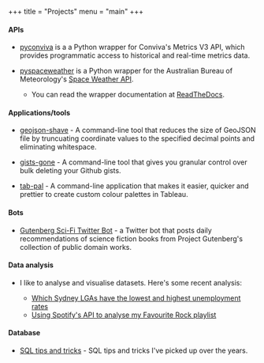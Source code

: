 +++
title = "Projects"
menu = "main"
+++

#### APIs

- [pyconviva](https://github.com/ben-nour/pyconviva) is a a Python wrapper for Conviva's Metrics V3 API, which provides programmatic access to historical and real-time metrics data.

- [pyspaceweather](https://github.com/ben-nour/pyspaceweather) is a Python wrapper for the Australian Bureau of Meteorology's [Space Weather API](https://sws-data.sws.bom.gov.au/).
    - You can read the wrapper documentation at [ReadTheDocs](https://py-spaceweather.readthedocs.io/en/latest/).

#### Applications/tools

- [geojson-shave](https://github.com/ben-nour/geojson-shave) - A command-line tool that reduces the size of GeoJSON file by truncuating coordinate values to the specified decimal points and eliminating whitespace.

- [gists-gone](https://github.com/ben-nour/gists-gone) - A command-line tool that gives you granular control over bulk deleting your Github gists.

- [tab-pal](https://github.com/ben-nour/tab-pal) - A command-line application that makes it easier, quicker and prettier to 
create custom colour palettes in Tableau.

#### Bots

- [Gutenberg Sci-Fi Twitter Bot](https://twitter.com/Gutenberg_SciFi) - a Twitter bot that posts daily recommendations of science fiction books from Project Gutenberg's collection of public domain works.

#### Data analysis

- I like to analyse and visualise datasets. Here's some recent analysis:

    - [Which Sydney LGAs have the lowest and highest unemployment rates](https://ben-nour.com/blog/sydney_lgas_unemployment/)
    - [Using Spotify's API to analyse my Favourite Rock playlist](https://ben-nour.com/blog/spotify_analysis/)


#### Database

- [SQL tips and tricks](https://github.com/ben-nour/SQL-tips-and-tricks) - SQL tips and tricks I've picked up over the years.
